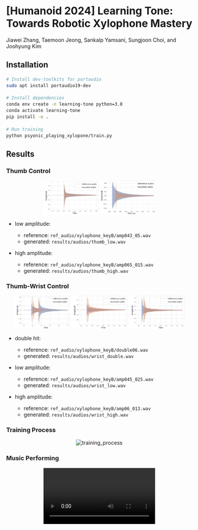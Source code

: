 # [Humanoid 2024] Learning Tone: Towards Robotic Xylophone Mastery

Jiawei Zhang, Taemoon Jeong, Sankalp Yamsani, Sungjoon Choi, and Joohyung Kim

## Installation

```bash
# Install dev-toolkits for portaudio
sudo apt install portaudio19-dev

# Install dependencies
conda env create -n learning-tone python=3.8
conda activate learning-tone
pip install -e .

# Run training
python psyonic_playing_xylopone/train.py
```

## Results
### Thumb Control
<p align="center">
  <img src="docs/images/thumb_low.png" alt="_thumb_low" width="30%">
  <img src="docs/images/thumb_high_new.png" alt="_thumb_high" width="30%">
</p>

- low amplitude:
    - reference: `ref_audio/xylophone_keyB/amp043_05.wav`
    - generated: `results/audios/thumb_low.wav`

- high amplitude:
    - reference: `ref_audio/xylophone_keyB/amp065_015.wav`
    - generated: `results/audios/thumb_high.wav`



### Thumb-Wrist Control
<p align="center">
  <img src="docs/images/wrist_double.png" alt="wrist_double" width="30%">
    <img src="docs/images/wrist_low.png" alt="wrist_low" width="30%">
    <img src="docs/images/wrist_high.png" alt="wrist_high" width="30%">
</p>

- double hit:
    - reference: `ref_audio/xylophone_keyB/double06.wav`
    - generated: `results/audios/wrist_double.wav`

- low amplitude:
    - reference: `ref_audio/xylophone_keyB/amp045_025.wav`
    - generated: `results/audios/wrist_low.wav`

- high amplitude:
    - reference: `ref_audio/xylophone_keyB/amp06_013.wav`
    - generated: `results/audios/wrist_high.wav`

### Training Process
<p align="center">
  <img src="/docs/video/training_process.gif" alt="training_process">
</p>

### Music Performing
<p align="center">
  <video width="60%" controls>
    <source src="https://github.com/user-attachments/assets/0a8bdfb8-f3a4-4113-a754-26d3d3cc21e9" type="video/mp4">
    Your browser does not support the video tag.
  </video>
</p>

